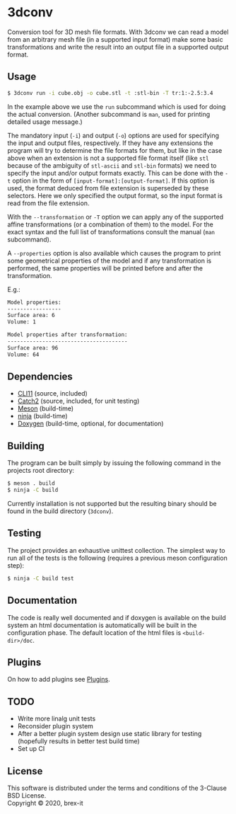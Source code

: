 # 3dconv
Conversion tool for 3D mesh file formats. With 3dconv we can read a model from
an arbitrary mesh file (in a supported input format) make some basic
transformations and write the result into an output file in a supported output
format.

## Usage

```sh
$ 3dconv run -i cube.obj -o cube.stl -t :stl-bin -T tr:1:-2.5:3.4
```
In the example above we use the `run` subcommand which is used for doing the
actual conversion. (Another subcommand is `man`, used for printing detailed
usage message.)

The mandatory input (`-i`) and output (`-o`) options are used for specifying
the input and output files, respectively. If they have any extensions the
program will try to determine the file formats for them, but like in the
case above when an extension is not a supported file format itself (like `stl`
because of the ambiguity of `stl-ascii` and `stl-bin` formats) we need to
specify the input and/or output formats exactly. This can be done with the `-t`
option in the form of `[input-format]:[output-format]`. If this option is used,
the format deduced from file extension is superseded by these selectors. Here
we only specified the output format, so the input format is read from the file
extension.

With the `--transformation` or `-T` option we can apply any of the supported
affine transformations (or a combination of them) to the model. For the exact
syntax and the full list of transformations consult the manual (`man`
subcommand).

A `--properties` option is also available which causes the program to print
some geometrical properties of the model and if any transformation is
performed, the same properties will be printed before and after the
transformation.

E.g.:

```txt
Model properties:
-----------------
Surface area: 6
Volume: 1

Model properties after transformation:
--------------------------------------
Surface area: 96
Volume: 64
```
## Dependencies
* [CLI11](https://github.com/CLIUtils/CLI11) (source, included)
* [Catch2](https://github.com/catchorg/Catch2) (source, included, for unit testing)
* [Meson](https://mesonbuild.com/) (build-time)
* [ninja](https://ninja-build.org/) (build-time)
* [Doxygen](http://www.doxygen.nl/) (build-time, optional, for documentation)

## Building
The program can be built simply by issuing the following command in the
projects root directory:

```sh
$ meson . build
$ ninja -C build
```

Currently installation is not supported but the resulting binary should be
found in the build directory (`3dconv`).

## Testing
The project provides an exhaustive unittest collection. The simplest way to run
all of the tests is the following (requires a previous meson configuration step):

```sh
$ ninja -C build test
```

## Documentation
The code is really well documented and if doxygen is available on the build
system an html documentation is automatically will be built in the
configuration phase. The default location of the html files is
`<build-dir>/doc`.

## Plugins
On how to add plugins see [Plugins](./plugins/README.md).

## TODO
* Write more linalg unit tests
* Reconsider plugin system
* After a better plugin system design use static library for testing (hopefully
  results in better test build time)
* Set up CI

## License
This software is distributed under the terms and conditions of the 3-Clause BSD
License.  
Copyright &copy; 2020, brex-it
